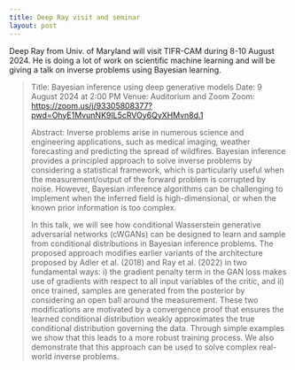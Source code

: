 ```yaml
---
title: Deep Ray visit and seminar
layout: post
---
```


Deep Ray from Univ. of Maryland will visit TIFR-CAM during 8-10 August 2024. He is doing a lot of work on scientific machine learning and will be giving a talk on inverse problems using Bayesian learning.

> Title: Bayesian inference using deep generative models
> Date: 9 August 2024 at 2:00 PM
> Venue: Auditorium and Zoom
> Zoom: https://zoom.us/j/93305808377?pwd=OhyE1MvunNK9IL5cRVOy6QyXHMvn8d.1
>
> Abstract: Inverse problems arise in numerous science and engineering applications, such as medical imaging, weather forecasting and predicting the spread of wildfires. Bayesian inference provides a principled approach to solve inverse problems by considering a statistical framework, which is particularly useful when the measurement/output of the forward problem is corrupted by noise. However, Bayesian inference algorithms can be challenging to implement when the inferred field is high-dimensional, or when the known prior information is too complex.
>
> In this talk, we will see how conditional Wasserstein generative adversarial networks (cWGANs) can be designed to learn and sample from conditional distributions in Bayesian inference problems. The proposed approach modifies earlier variants of the architecture proposed by Adler et al. (2018) and Ray et al. (2022) in two fundamental ways: i) the gradient penalty term in the GAN loss makes use of gradients with respect to all input variables of the critic, and ii) once trained, samples are generated from the posterior by considering an open ball around the measurement. These two modifications are motivated by a convergence proof that ensures the learned conditional distribution weakly approximates the true conditional distribution governing the data. Through simple examples we show that this leads to a more robust training process. We also demonstrate that this approach can be used to solve complex real-world inverse problems.
